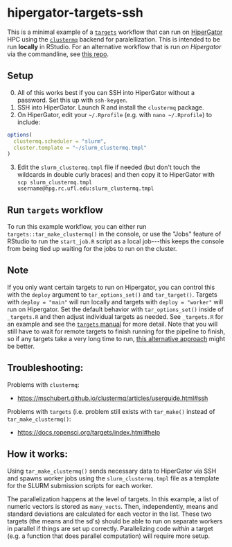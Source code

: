 # hipergator-targets-ssh

<!-- badges: start -->

<!-- badges: end -->

This is a minimal example of a [`targets`](https://docs.ropensci.org/targets/) workflow that can run on [HiperGator](https://www.rc.ufl.edu/services/hipergator/) HPC using the [`clustermq`](https://mschubert.github.io/clustermq/) backend for paralellization. This is intended to be run **locally** in RStudio. For an alternative workflow that is run *on Hipergator* via the commandline, see [this repo](https://github.com/BrunaLab/hipergator-targets).

## Setup
0. All of this works best if you can SSH into HiperGator without a password.  Set this up with `ssh-keygen`.
1. SSH into HiperGator.  Launch R and install the `clustermq` package.
2. On HiperGator, edit your `~/.Rprofile` (e.g. with `nano ~/.Rprofile`) to include:

```r
options(
  clustermq.scheduler = "slurm",
  cluster.template = "~/slurm_clustermq.tmpl"
)
```
3. Edit the `slurm_clustermq.tmpl` file if needed (but don't touch the wildcards in double curly braces) and then copy it to HiperGator with `scp slurm_clustermq.tmpl username@hpg.rc.ufl.edu:slurm_clustermq.tmpl`

## Run `targets` workflow
To run this example workflow, you can either run `targets::tar_make_clustermq()` in the console, or use the "Jobs" feature of RStudio to run the `start_job.R` script as a local job---this keeps the console from being tied up waiting for the jobs to run on the cluster.

## Note
If you only want certain targets to run on Hipergator, you can control this with the `deploy` argument to `tar_options_set()` and `tar_target()`.  Targets with `deploy = "main"` will  run locally and targets with `deploy = "worker"` will run on Hipergator. Set the default behavior with `tar_options_set()` inside of `_targets.R` and then adjust individual targets as needed.  See `_targets.R` for an example and see the [`targets` manual](https://books.ropensci.org/targets/hpc.html#advanced) for more detail. Note that you will still have to wait for remote targets to finish running for the pipeline to finish, so if any targets take a very long time to run, [this alternative approach](https://github.com/BrunaLab/hipergator-targets) might be better.

## Troubleshooting:

Problems with `clustermq`:

- https://mschubert.github.io/clustermq/articles/userguide.html#ssh

Problems with `targets` (i.e. problem still exists with `tar_make()` instead of `tar_make_clustermq()`:

- https://docs.ropensci.org/targets/index.html#help

## How it works:

Using `tar_make_clustermq()` sends necessary data to HiperGator via SSH and spawns worker jobs using the `slurm_clustermq.tmpl` file as a template for the SLURM submission scripts for each worker.

The parallelization happens at the level of targets.
In this example, a list of numeric vectors is stored as `many_vects`.
Then, independently, means and standard deviations are calculated for each vector in the list.
These two targets (the means and the sd's) should be able to run on separate workers in parallel if things are set up correctly.
Parallelizing code *within* a target (e.g. a function that does parallel computation) will require more setup.
